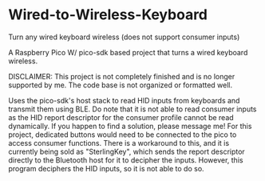 # Wired-to-Wireless-Keyboard
Turn any wired keyboard wireless (does not support consumer inputs)

A Raspberry Pico W/ pico-sdk based project that turns a wired keyboard wireless. 

DISCLAIMER: This project is not completely finished and is no longer supported by me. The code base is not organized or formatted well.

Uses the pico-sdk's host stack to read HID inputs from keyboards and transmit them using BLE. Do note that it is not able to read consumer inputs as the HID report descriptor for the consumer profile cannot be read dynamically. If you happen to find a solution, please message me! For this project, dedicated buttons would need to be connected to the pico to access consumer functions. There is a workaround to this, and it is currently being sold as "SterlingKey", which sends the report descriptor directly to the Bluetooth host for it to decipher the inputs. However, this program deciphers the HID inputs, so it is not able to do so. 
